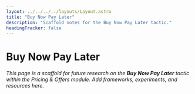 ```yaml
---
layout: ../../../../layouts/Layout.astro
title: "Buy Now Pay Later"
description: "Scaffold notes for the Buy Now Pay Later tactic."
headingTracker: false
---
```

# Buy Now Pay Later

_This page is a scaffold for future research on the **Buy Now Pay Later** tactic within the Pricing & Offers module. Add frameworks, experiments, and resources here._
